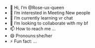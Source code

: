 - 👋 Hi, I’m @Rose-ux-queen
- 👀 I’m interested in Meeting New people
- 🌱 I’m currently learning vr chat
- 💞️ I’m looking to collaborate with my bf 
- 📫 How to reach me ...
- 😄 Pronouns:she/her
- ⚡ Fun fact: ...

<!---
Rose-ux-queen/Rose-ux-queen is a ✨ special ✨ repository because its `README.md` (this file) appears on your GitHub profile.
You can click the Preview link to take a look at your changes.
--->
